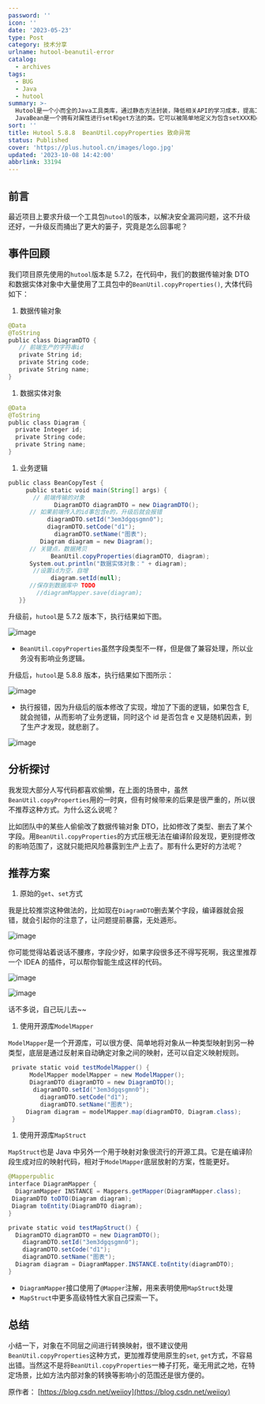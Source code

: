 ```yaml
---
password: ''
icon: ''
date: '2023-05-23'
type: Post
category: 技术分享
urlname: hutool-beanutil-error
catalog:
  - archives
tags:
  - BUG
  - Java
  - hutool
summary: >-
  Hutool是一个小而全的Java工具类库，通过静态方法封装，降低相关API的学习成本，提高工作效率，使Java拥有函数式语言般的优雅，让Java语言也可以“甜甜的”。
  JavaBean是一个拥有对属性进行set和get方法的类。它可以被简单地定义为包含setXXX和getXXX方法的对象。在Hutool中，判定Bean的方法为：是否存在只有一个参数的setXXX方法。Bean工具类主要操作setXXX和getXXX方法，如将Bean对象转为Map等。
sort: ''
title: Hutool 5.8.8  BeanUtil.copyProperties 致命异常
status: Published
cover: 'https://plus.hutool.cn/images/logo.jpg'
updated: '2023-10-08 14:42:00'
abbrlink: 33194
---
```


## 前言

最近项目上要求升级一个工具包`hutool`的版本，以解决安全漏洞问题，这不升级还好，一升级反而捅出了更大的篓子，究竟是怎么回事呢？

## 事件回顾

我们项目原先使用的`hutool`版本是 5.7.2，在代码中，我们的数据传输对象 DTO 和数据实体对象中大量使用了工具包中的`BeanUtil.copyProperties()`, 大体代码如下：

1. 数据传输对象

```java
@Data
@ToString
public class DiagramDTO { 
   // 前端生产的字符串id  
   private String id;  
   private String code;
   private String name;
}
```

1. 数据实体对象

```java
@Data
@ToString
public class Diagram {  
  private Integer id;   
  private String code; 
  private String name;
}
```

1. 业务逻辑

```java
public class BeanCopyTest {   
	 public static void main(String[] args) { 
       // 前端传输的对象       
			 DiagramDTO diagramDTO = new DiagramDTO();  
      // 如果前端传入的id事包含e的，升级后就会报错     
		   diagramDTO.setId("3em3dgqsgmn0");     
		   diagramDTO.setCode("d1");       
			 diagramDTO.setName("图表");   
	     Diagram diagram = new Diagram();  
      // 关键点，数据拷贝        
			BeanUtil.copyProperties(diagramDTO, diagram);   
      System.out.println("数据实体对象：" + diagram);     
	   //设置id为空，自增        
			diagram.setId(null); 
      //保存到数据库中 TODO    
	    //diagramMapper.save(diagram); 
   }}
```

升级前，`hutool`是 5.7.2 版本下，执行结果如下图。

![image](https://mmbiz.qpic.cn/mmbiz_png/oH5VKTC5sLgticcibSXbXUSYLrUMNovDaTjjibKRMn2hre1iczL2YJiaKBfP6nMRibht3Aj5rABic23bXfGCiaAW0E9slQ/640?wx_fmt=png&wxfrom=5&wx_lazy=1&wx_co=1)

- `BeanUtil.copyProperties`虽然字段类型不一样，但是做了兼容处理，所以业务没有影响业务逻辑。

升级后，`hutool`是 5.8.8 版本，执行结果如下图所示：

![image](https://mmbiz.qpic.cn/mmbiz_png/oH5VKTC5sLgticcibSXbXUSYLrUMNovDaTU3PxCE8ZdB1RbGTZeOico3N8u9KV7okT3zWGN5kV5les3lYcX5SAXjg/640?wx_fmt=png&wxfrom=5&wx_lazy=1&wx_co=1)

- 执行报错，因为升级后的版本修改了实现，增加了下面的逻辑，如果包含 E, 就会抛错，从而影响了业务逻辑，同时这个 id 是否包含 e 又是随机因素，到了生产才发现，就悲剧了。

![image](https://mmbiz.qpic.cn/mmbiz_png/oH5VKTC5sLgticcibSXbXUSYLrUMNovDaTG9TzjlbbByPMyMa7cAztWZJ3hBTRiatE1I4pLotd84fNgwkRIibyKAVw/640?wx_fmt=png&wxfrom=5&wx_lazy=1&wx_co=1)

## 分析探讨

我发现大部分人写代码都喜欢偷懒，在上面的场景中，虽然`BeanUtil.copyProperties`用的一时爽，但有时候带来的后果是很严重的，所以很不推荐这种方式。为什么这么说呢？

比如团队中的某些人偷偷改了数据传输对象 DTO，比如修改了类型、删去了某个字段。用`BeanUtil.copyProperties`的方式压根无法在编译阶段发现，更别提修改的影响范围了，这就只能把风险暴露到生产上去了。那有什么更好的方法呢？

## 推荐方案

1. 原始的`get`、`set`方式

我是比较推崇这种做法的，比如现在`DiagramDTO`删去某个字段，编译器就会报错，就会引起你的注意了，让问题提前暴露，无处遁形。

![image](https://mmbiz.qpic.cn/mmbiz_png/oH5VKTC5sLgticcibSXbXUSYLrUMNovDaTliaL28982IYstMia7EjVia0KhJvWAwSkD4bjUwWFBnsAXGGvtbQfoOK0Q/640?wx_fmt=png&wxfrom=5&wx_lazy=1&wx_co=1)

你可能觉得站着说话不腰疼，字段少好，如果字段很多还不得写死啊，我这里推荐一个 IDEA 的插件，可以帮你智能生成这样的代码。

![image](https://mmbiz.qpic.cn/mmbiz_png/oH5VKTC5sLgticcibSXbXUSYLrUMNovDaT3mFLBMO8icetJcjicn4RqCwMuaeqibKoTNxTaJRuZOicXn4OdnYP9TPibsw/640?wx_fmt=png&wxfrom=5&wx_lazy=1&wx_co=1)

![image](https://mmbiz.qpic.cn/mmbiz_png/oH5VKTC5sLgticcibSXbXUSYLrUMNovDaTSGKwbEQxgZgfbZQumibSH0yavicrPa9TJB2vxz6UCXN4hHBGv0j5flFA/640?wx_fmt=png&wxfrom=5&wx_lazy=1&wx_co=1)

话不多说，自己玩儿去~~

1. 使用开源库`ModelMapper`

`ModelMapper`是一个开源库，可以很方便、简单地将对象从一种类型映射到另一种类型，底层是通过反射来自动确定对象之间的映射，还可以自定义映射规则。

```java
 private static void testModelMapper() {  
      ModelMapper modelMapper = new ModelMapper(); 
      DiagramDTO diagramDTO = new DiagramDTO(); 
       diagramDTO.setId("3em3dgqsgmn0");    
	     diagramDTO.setCode("d1");    
	     diagramDTO.setName("图表");   
     Diagram diagram = modelMapper.map(diagramDTO, Diagram.class);   
 }
```

1. 使用开源库`MapStruct`

`MapStruct`也是 Java 中另外一个用于映射对象很流行的开源工具。它是在编译阶段生成对应的映射代码，相对于`ModelMapper`底层放射的方案，性能更好。

```java
@Mapperpublic 
interface DiagramMapper {  
  DiagramMapper INSTANCE = Mappers.getMapper(DiagramMapper.class);   
 DiagramDTO toDTO(Diagram diagram); 
 Diagram toEntity(DiagramDTO diagram);
}

private static void testMapStruct() {  
  DiagramDTO diagramDTO = new DiagramDTO();
    diagramDTO.setId("3em3dgqsgmn0");  
    diagramDTO.setCode("d1");   
    diagramDTO.setName("图表"); 
  Diagram diagram = DiagramMapper.INSTANCE.toEntity(diagramDTO);
}
```

- `DiagramMapper`接口使用了`@Mapper`注解，用来表明使用`MapStruct`处理
- `MapStruct`中更多高级特性大家自己探索一下。

## 总结

小结一下，对象在不同层之间进行转换映射，很不建议使用`BeanUtil.copyProperties`这种方式，更加推荐使用原生的`set`, `get`方式，不容易出错。当然这不是将`BeanUtil.copyProperties`一棒子打死，毫无用武之地，在特定场景，比如方法内部对象的转换等影响小的范围还是很方便的。

原作者： [https://blog.csdn.net/weiioy](https://blog.csdn.net/weiioy)
